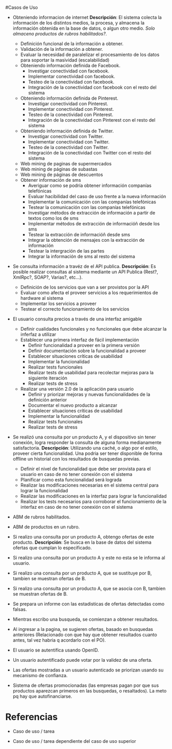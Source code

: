 #Casos de Uso

* Obteniendo informacion de internet
**Descripción**: El sistema colecta la información de los distintos medios, la procesa, y almacena la información obtenida en la base de datos, o algun otro medio. _Solo almaceno productos de rubros habilitados?_.
    * Definición funcional de la información a obtener.
    + Validación de la información a obtener.
    * Evaluar la necesidad de paralelizar el procesamiento de los datos para soportar la masividad (escalabilidad)
	+ Obteniendo información definida de Facebook.
        * Investigar conectividad con facebook.
        + Implementar conectividad con facebook.
        + Testeo de la conectividad con facebook.
        * Integración de la conectividad con facebook con el resto del sistema
	+ Obteniendo información definida de Pinterest.
        * Investigar conectividad con Pinterest.
        + Implementar conectividad con Pinterest.
        + Testeo de la conectividad con Pinterest.
        * Integración de la conectividad con Pinterest con el resto del sistema
	+ Obteniendo información definida de Twitter.
        * Investigar conectividad con Twitter.
        + Implementar conectividad con Twitter.
        + Testeo de la conectividad con Twitter.
        * Integración de la conectividad con Twitter con el resto del sistema
	+ Web mining de paginas de supermercados
    + Web mining de páginas de subastas
    + Web mining de páginas de descuentos
    + Obtener información de sms
        * Averiguar como se podría obtener información companías telefónicas
        + Evaluar hacibilidad del caso de uso frente a la nueva información
        + Implementar la comunicación con las companías telefónicas
        + Testear la comunicación con las companías telefónicas
        * Investigar métodos de extracción de información a partir de textos como los de sms
        + Implementar métodos de extracción de informacióñ desde los sms
        + Testear la extracción de informacióñ desde sms
        * Integrar la obtención de mensajes con la extracción de información
        + Testear la intergración de las partes
        + Integrar la información de sms al resto del sistema

* Se consulta información a travéz de el API publica.
**Descripción**: Es posible realizar consultas al sistema mediante un API Publica (Rest?, XmlRpc?, SOAP?, Varias?, etc...).
    * Definición de los servicios que van a ser provistos por la API
    + Evaluar como afecta el proveer servicios a los requerimientos de hardware al sistema
    + Implementar los servicios a proveer
    + Testear el correcto funcionamiento de los servicios

* El usuario consulta precios a través de una interfaz amigable
	* Definir cualidades funcionales y no funcionales que debe alcanzar la inferfaz a utilizar
    * Establecer una primera interfaz de fácil implementación
        * Definir funcionalidad a proveer en la primera versión
        + Definir documentación sobre la funcionalidad a proveer
        + Establecer situaciones críticas de usabilidad
        + Implementar la funcionalidad
        + Realizar tests funcionales
        + Realizar tests de usabilidad para recolectar mejoras para la siguiente iteración
        + Realizar tests de stress
    * Realizar una versión 2.0 de la aplicación para usuario
        * Definir y priorizar mejoras y nuevas funcionalidades de la definición anterior
        + Documentar el nuevo producto a alcanzar
        + Establecer situaciones críticas de usabilidad
        + Implementar la funcionalidad
        + Realizar tests funcionales
        + Realizar tests de stress

* Se realizó una consulta por un producto A, y el dispositivo sin tener conexión, logra responder la consulta de alguna forma medianamente satisfactoria.
**Descripción**: Utilizando una caché, o algo por el estilo, proveer cierta funcionalidad. Una podria ser tener disponible de forma offline un historial con los resultados de busquedas previas. 
    + Definir el nivel de funcionalidad que debe ser provista para el usuario en caso de no tener conexión con el sistema
    + Planificar como esta funcionalidad será lograda
    + Realizar las modificaciones necesarias en el sistema central para lograr la funcionalidad
    + Realizar las modificaciones en la interfaz para lograr la funcionalidad
    + Realizar los tests necesarios para corroborar el funcionamiento de la interfaz en caso de no tener conexión con el sistema

* ABM de rubros habilitados.
* ABM de productos en un rubro.

* Si realizo una consulta por un producto A, obtengo ofertas de este producto.
**Descripción**: Se busca en la base de datos del sistema ofertas que cumplan lo especificado.

* Si realizo una consulta por un producto A y este no esta se le informa al usuario.
* Si realizo una consulta por un producto A, que se sustituye por B, tambien se muestran ofertas de B.
* Si realizo una consulta por un producto A, que se asocia con B, tambien se muestran ofertas de B.

* Se prepara un informe con las estadisticas de ofertas detectadas como falsas.

* Mientras escribo una busqueda, se comienzan a obtener resultados.
* Al ingresar a la pagina, se sugieren ofertas, basado en busquedas anteriores (Relacionado con que hay que obtener resultados cuanto antes, tal vez habria q acordarlo con el PO).

* El usuario se autentifica usando OpenID.
* Un usuario autentificado puede votar por la validez de una oferta.
* Las ofertas mostradas a un usuario autenticado se priorizan usando su mecanismo de confianza. 

* Sistema de ofertas promocionadas (las empresas pagan por que sus productos aparezcan primeros en las busquedas, o resaltados). La meto pq hay que autofinanciarse.


Referencias
===========

* Caso de uso / tarea
+ Caso de uso / tarea dependiente del caso de uso superior
